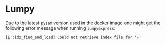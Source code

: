 # Lumpy

Due to the latest `pysam` version used in the docker image one might get the
following error message when running `lumpyexpress`:

```
[E::idx_find_and_load] Could not retrieve index file for '-'
```
